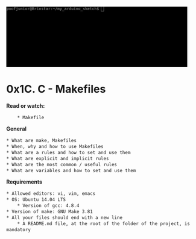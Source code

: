 ![MAKE FILE GIF](makefilesgiphy.gif)

# **0x1C. C - Makefiles**

**Read or watch:**

        * Makefile

**General**

	* What are make, Makefiles
	* When, why and how to use Makefiles
	* What are a rules and how to set and use them
	* What are explicit and implicit rules
	* What are the most common / useful rules
	* What are variables and how to set and use them

**Requirements**

	* Allowed editors: vi, vim, emacs
	* OS: Ubuntu 14.04 LTS
        * Version of gcc: 4.8.4
	* Version of make: GNU Make 3.81
	* All your files should end with a new line
        * A README.md file, at the root of the folder of the project, is mandatory

